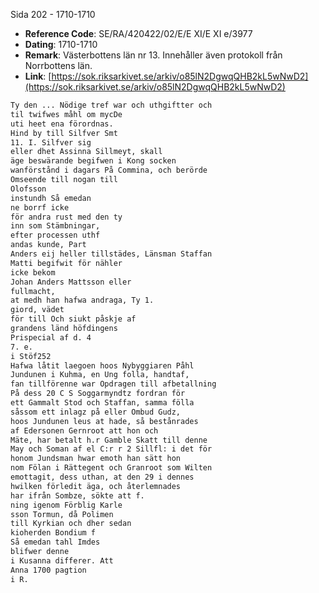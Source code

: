 Sida 202 - 1710-1710

- **Reference Code**: SE/RA/420422/02/E/E XI/E XI e/3977
- **Dating**: 1710-1710
- **Remark**: Västerbottens län nr 13. Innehåller även protokoll från Norrbottens län.
- **Link**: [https://sok.riksarkivet.se/arkiv/o85lN2DgwqQHB2kL5wNwD2](https://sok.riksarkivet.se/arkiv/o85lN2DgwqQHB2kL5wNwD2)

```txt linenums="1"
Ty den ... Nödige tref war och uthgiftter och
til twifwes måhl om mycDe
uti heet ena förordnas.
Hind by till Silfver Smt
11. I. Silfver sig
eller dhet Assinna Sillmeyt, skall
äge beswärande begifwen i Kong socken
wanförstånd i dagars På Commina, och berörde
Omseende till nogan till
Olofsson
instundh Så emedan
ne borrf icke
för andra rust med den ty
inn som Stämbningar,
efter processen uthf
andas kunde, Part
Anders eij heller tillstädes, Länsman Staffan
Matti begifwit för nähler
icke bekom
Johan Anders Mattsson eller
fullmacht,
at medh han hafwa andraga, Ty 1.
giord, vädet
för till Och siukt påskje af
grandens länd höfdingens
Prispecial af d. 4
7. e.
i Stöf252
Hafwa låtit laegoen hoos Nybyggiaren Påhl
Jundunen i Kuhma, en Ung folla, handtaf,
fan tillförenne war Opdragen till afbetallning
På dess 20 C S Soggarmyndtz fordran för
ett Gammalt Stod och Staffan, samma fölla
såssom ett inlagz på eller Ombud Gudz,
hoos Jundunen leus at hade, så bestånrades
af Edersonen Gernroot att hon och
Mäte, har betalt h.r Gamble Skatt till denne
May och Soman af el C:r r 2 Sillfl: i det för
honom Jundsman hwar emoth han sätt hon
nom Fölan i Rättegent och Granroot som Wilten
emottagit, dess uthan, at den 29 i dennes
hwilken förledit äga, och återlemnades
har ifrån Sombze, sökte att f.
ning igenom Förblig Karle
sson Tormun, då Polimen
till Kyrkian och dher sedan
kioherden Bondium f
Så emedan tahl Imdes
blifwer denne
i Kusanna differer. Att
Anna 1700 pagtion
i R.
```

